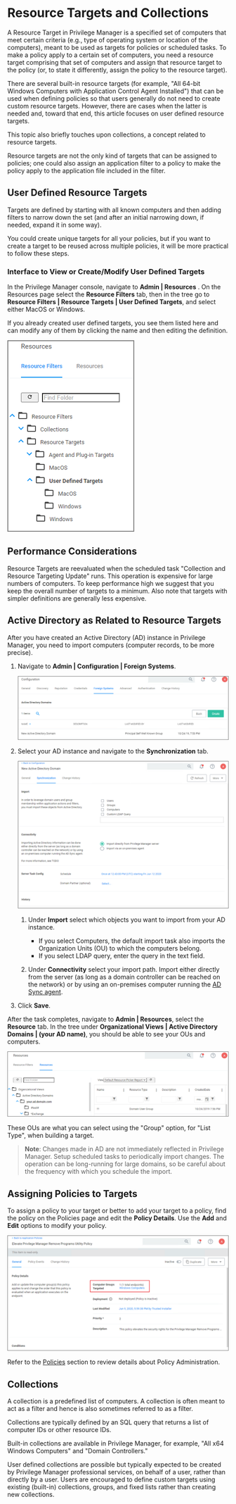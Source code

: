 [title]: # (Resource Targets and Collections)
[tags]: # (filter)
[priority]: # (10)
# Resource Targets and Collections

A Resource Target in Privilege Manager is a specified set of computers that meet certain criteria (e.g., type of operating system or location of the computers), meant to be used as targets for policies or scheduled tasks. To make a policy apply to a certain set of computers, you need a resource target comprising that set of computers and assign that resource target to the policy (or, to state it differently, assign the policy to the resource target).

There are several built-in resource targets (for example, "All 64-bit Windows Computers with Application Control Agent Installed") that can be used when defining policies so that users generally do not need to create custom resource targets. However, there are cases when the latter is needed and, toward that end, this article focuses on user defined resource targets.

This topic also briefly touches upon collections, a concept related to resource targets.

Resource targets are not the only kind of targets that can be assigned to policies; one could also assign an application filter to a policy to make the policy apply to the application file included in the filter.

## User Defined Resource Targets

Targets are defined by starting with all known computers and then adding filters to narrow down the set (and after an initial narrowing down, if needed, expand it in some way).

You could create unique targets for all your policies, but if you want to create a target to be reused across multiple policies, it will be more practical to follow these steps.

### Interface to View or Create/Modify User Defined Targets

In the Privilege Manager console, navigate to __Admin | Resources__ .  On the Resources page select the __Resource Filters__ tab, then in the tree go to __Resource Filters | Resource Targets | User Defined Targets__, and select either MacOS or Windows.

If you already created user defined targets, you see them listed here and can modify any of them by clicking the name and then editing the definition.

![Resource Filter](images/resources/res_filter.png)
<!-- TODO: This needs to be rewritten, doesn't seem to be an option in new UI anymore. 
To create a new target, click the Add New button on the right, enter a name and description and then click the Create button.

>**Note**:
>A Computer Group, like a Resource Target, is also a specified set of computers; you can think of it as another way to refer to Resource Targets. A computer group can be viewed, created, and modified from the Local Security home page. If you create a computer group in Local Security, you will see it listed in the User Defined Targets node of the Resource Filters tree. <!-- However, in this article we are not referring to the Local Security interface for defining Resource Targets since the focus here is to define targets for policies, which is a feature related to Application Control. 

## Target Definition
After you have clicked the Create button, you will be on the target page (a page that provides an interface for defining the target). On the target page, click Edit and make sure you are on the Filter Rules tab.

Here you will be able to add rules to define the target, using the drop-down fields in the Operation and List Type columns.

![Target Definition accessed via Resources page](images/resources/target_def.png)

### Operation

The idea here is that you are starting with all computers and applying filters to get the desired set.  There are several operations that can be applied:

* __Only Keep Computers in__:  This is an intersect operation. Only computers in both the current working set and the given list/collection will be kept.
* __Include Computers in__:  This is an add operation. The computers in the given list/collection will be added to the current working set.
* __Exclude Computers in__:  This is a subtract operation. Any computers in the excluded list/collection will be removed from the current working set.

### List Type

* __Collection__: A collection (in the context being discussed here) is a predefined list of computers.  (A collection is often meant to act as a filter and hence is also sometimes referred to as a filter.) See the Collections section for more information.
* __Computer List__:  This is a fixed list specified for the target being defined. (See the screenshot at the end of this section.)
* __Group__:  This is most often used to select a group of computers like an Active Directory Organizational Unit.

![List](images/resources/list.png)

You can select "View Parameters" to enter search text to help find a computer.

![Filter showing selected items](images/resources/ou-list.png) -->

## Performance Considerations

Resource Targets are reevaluated when the scheduled task "Collection and Resource Targeting Update" runs.  This operation is expensive for large numbers of computers.  To keep performance high we suggest that you keep the overall number of targets to a minimum.  Also note that targets with simpler definitions are generally less expensive.

## Active Directory as Related to Resource Targets

After you have created an Active Directory (AD) instance in Privilege Manager, you need to import computers (computer records, to be more precise).

1. Navigate to __Admin | Configuration | Foreign Systems__.

   ![fs](images/resources/fs-1.png "Select AD from list of Foreign Systems")
1. Select your AD instance and navigate to the __Synchronization__ tab.

   ![ad](images/resources/ad.png "Synchronize tab for AD services")

   1. Under __Import__ select which objects you want to import from your AD instance.

      * If you select Computers, the default import task also imports the Organization Units (OU) to which the computers belong. <!-- TODO: Default Import Directory will import only organization structure and security-related information like users. (how does this work here now?) -->
      * If you select LDAP query, enter the query in the text field.
   1. Under __Connectivity__ select your import path. Import either directly from the server (as long as a domain controller can be reached on the network) or by using an on-premises computer running the [AD Sync agent](../../install/agents/agent-inst-win-dsa.md).
1. Click __Save__.

After the task completes, navigate to __Admin | Resources__, select the __Resource__ tab. In the tree under __Organizational Views | Active Directory Domains | (your AD name)__, you should be able to see your OUs and computers.

![Resources Tab](images/resources/resources_tab.png "Resource Tab Organizational View tree")

These OUs are what you can select using the "Group" option, for "List Type", when building a target.

>**Note**:
>Changes made in AD are not immediately reflected in Privilege Manager. Setup scheduled tasks to periodically import changes. The operation can be long-running for large domains, so be careful about the frequency with which you schedule the import.

## Assigning Policies to Targets

To assign a policy to your target or better to add your target to a policy, find the  policy on the Policies page and edit the __Policy Details__.  Use the __Add__ and __Edit__ options to modify your policy.

![Assigning Policies to Targets](images/resources/assign.png "Add targets to the policy")

Refer to the [Policies](../policies/index.md) section to review details about Policy Administration.

## Collections

A collection is a predefined list of computers. A collection is often meant to act as a filter and hence is also sometimes referred to as a filter.

Collections are typically defined by an SQL query that returns a list of computer IDs or other resource IDs.

Built-in collections are available in Privilege Manager, for example, "All x64 Windows Computers" and "Domain Controllers."

User defined collections are possible but typically expected to be created by Privilege Manager professional services, on behalf of a user, rather than directly by a user. Users are encouraged to define custom targets using existing (built-in) collections, groups, and fixed lists rather than creating new collections.
